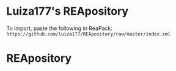 # Luiza177's REApository

To import, paste the following in ReaPack:
`https://github.com/luiza177/REApository/raw/master/index.xml`
# REApository

